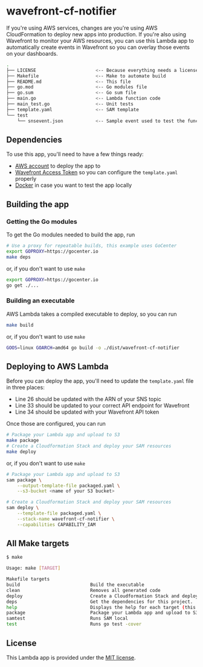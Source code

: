# wavefront-cf-notifier

If you're using AWS services, changes are you're using AWS CloudFormation to deploy new apps into production. If you're also using Wavefront to monitor your AWS resources, you can use this Lambda app to automatically create events in Wavefront so you can overlay those events on your dashboards.

```bash
.
├── LICENSE                      <-- Because everything needs a license
├── Makefile                     <-- Make to automate build
├── README.md                    <-- This file
├── go.mod                       <-- Go modules file
├── go.sum                       <-- Go sum file
├── main.go                      <-- Lambda function code
├── main_test.go                 <-- Unit tests
├── template.yaml                <-- SAM template
└── test
    └── snsevent.json            <-- Sample event used to test the function locally
```

## Dependencies

To use this app, you'll need to have a few things ready:

* [AWS account](https://aws.amazon.com/free/?all-free-tier.sort-by=item.additionalFields.SortRank&all-free-tier.sort-order=asc) to deploy the app to
* [Wavefront Access Token](https://docs.wavefront.com/wavefront_api.html) so you can configure the `template.yaml` properly
* [Docker](https://www.docker.com/products/docker-desktop) in case you want to test the app locally

## Building the app

### Getting the Go modules

To get the Go modules needed to build the app, run

```bash
# Use a proxy for repeatable builds, this example uses GoCenter
export GOPROXY=https://gocenter.io
make deps
```

or, if you don't want to use `make`

```bash
export GOPROXY=https://gocenter.io
go get ./...
```

### Building an executable

AWS Lambda takes a compiled executable to deploy, so you can run

```bash
make build
```

or, if you don't want to use `make`

```bash
GOOS=linux GOARCH=amd64 go build -o ./dist/wavefront-cf-notifier
```

## Deploying to AWS Lambda

Before you can deploy the app, you'll need to update the `template.yaml` file in three places:

* Line 26 should be updated with the ARN of your SNS topic
* Line 33 should be updated to your correct API endpoint for Wavefront
* Line 34 should be updated with your Wavefront API token

Once those are configured, you can run

```bash
# Package your Lambda app and upload to S3
make package
# Create a Cloudformation Stack and deploy your SAM resources
make deploy
```

or, if you don't want to use `make`

```bash
# Package your Lambda app and upload to S3
sam package \
    --output-template-file packaged.yaml \
    --s3-bucket <name of your S3 bucket>

# Create a Cloudformation Stack and deploy your SAM resources
sam deploy \
    --template-file packaged.yaml \
    --stack-name wavefront-cf-notifier \
    --capabilities CAPABILITY_IAM
```

## All Make targets

```bash
$ make

Usage: make [TARGET]

Makefile targets
build                          Build the executable
clean                          Removes all generated code
deploy                         Create a Cloudformation Stack and deploy your SAM resources
deps                           Get the dependencies for this project.
help                           Displays the help for each target (this message).
package                        Package your Lambda app and upload to S3
samtest                        Runs SAM local
test                           Runs go test -cover
```

## License

This Lambda app is provided under the [MIT license](./LICENSE).
